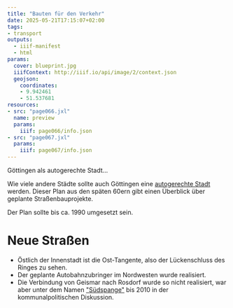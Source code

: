 ```yaml
---
title: "Bauten für den Verkehr"
date: 2025-05-21T17:15:07+02:00
tags:
- transport
outputs:
  - iiif-manifest
  - html
params:
  cover: blueprint.jpg
  iiifContext: http://iiif.io/api/image/2/context.json
  geojson:
    coordinates:
    - 9.942461
    - 51.537681
resources:
- src: "page066.jxl"
  name: preview
  params:
    iiif: page066/info.json
- src: "page067.jxl"
  params:
    iiif: page067/info.json
---
```


Göttingen als autogerechte Stadt...

<!--more-->

Wie viele andere Städte sollte auch Göttingen eine [autogerechte Stadt](https://de.wikipedia.org/wiki/Autogerechte_Stadt) werden. Dieser Plan aus den späten 60ern gibt einen Überblick über geplante Straßenbauprojekte.

Der Plan sollte bis ca. 1990 umgesetzt sein.

# Neue Straßen
* Östlich der Innenstadt ist die Ost-Tangente, also der Lückenschluss des Ringes zu sehen.
* Der geplante Autobahnzubringer im Nordwesten wurde realisiert.
* Die Verbindung von Geismar nach Rosdorf wurde so nicht realisiert, war aber unter dem Namen ["Südspange"](https://www.hna.de/lokales/goettingen/premiere-suedspange-771076.html) bis 2010 in der kommunalpolitischen Diskussion.
